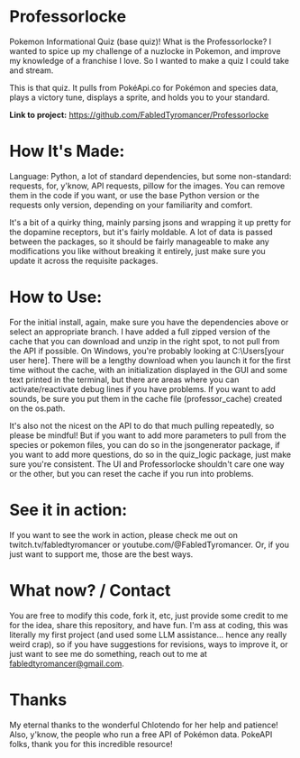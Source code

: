 # Professorlocke
Pokemon Informational Quiz (base quiz)! What is the Professorlocke? I wanted to spice up my challenge of a nuzlocke in Pokemon, and improve my knowledge of a franchise I love. So I wanted to make a quiz I could take and stream.

This is that quiz. It pulls from PokéApi.co for Pokémon and species data, plays a victory tune, displays a sprite, and holds you to your standard.

**Link to project:** https://github.com/FabledTyromancer/Professorlocke

# How It's Made:

Language: Python, a lot of standard dependencies, but some non-standard: requests, for, y'know, API requests, pillow for the images. You can remove them in the code if you want, or use the base Python version or the requests only version, depending on your familiarity and comfort.

It's a bit of a quirky thing, mainly parsing jsons and wrapping it up pretty for the dopamine receptors, but it's fairly moldable. A lot of data is passed between the packages, so it should be fairly manageable to make any modifications you like without breaking it entirely, just make sure you update it across the requisite packages.

# How to Use:

For the initial install, again, make sure you have the dependencies above or select an appropriate branch. I have added a full zipped version of the cache that you can download and unzip in the right spot, to not pull from the API if possible. On Windows, you're probably looking at C:\Users\[your user here]. There will be a lengthy download when you launch it for the first time without the cache, with an initialization displayed in the GUI and some text printed in the terminal, but there are areas where you can activate/reactivate debug lines if you have problems. If you want to add sounds, be sure you put them in the cache file (professor_cache) created on the os.path.

It's also not the nicest on the API to do that much pulling repeatedly, so please be mindful! But if you want to add more parameters to pull from the species or pokemon files, you can do so in the jsongenerator package, if you want to add more questions, do so in the quiz_logic package, just make sure you're consistent. The UI and Professorlocke shouldn't care one way or the other, but you can reset the cache if you run into problems.

# See it in action:

If you want to see the work in action, please check me out on twitch.tv/fabledtyromancer or youtube.com/@FabledTyromancer. Or, if you just want to support me, those are the best ways.

# What now? / Contact

You are free to modify this code, fork it, etc, just provide some credit to me for the idea, share this repository, and have fun. I'm ass at coding, this was literally my first project (and used some LLM assistance... hence any really weird crap), so if you have suggestions for revisions, ways to improve it, or just want to see me do something, reach out to me at fabledtyromancer@gmail.com.

# Thanks

My eternal thanks to the wonderful Chlotendo for her help and patience!
Also, y'know, the people who run a free API of Pokémon data. PokeAPI folks, thank you for this incredible resource!
